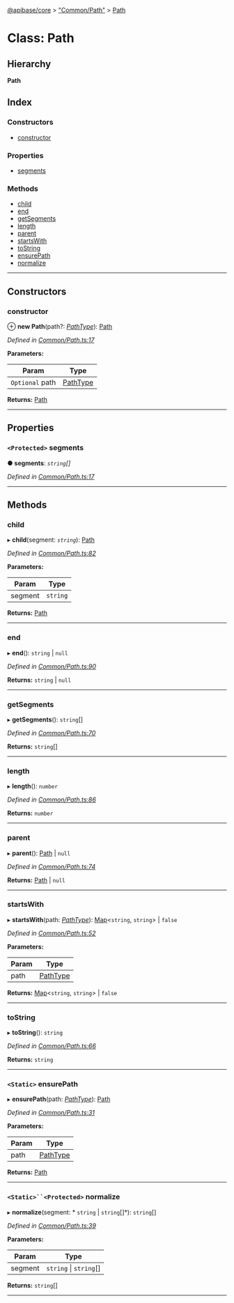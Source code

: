 [@apibase/core](../README.md) > ["Common/Path"](../modules/_common_path_.md) > [Path](../classes/_common_path_.path.md)

# Class: Path

## Hierarchy

**Path**

## Index

### Constructors

* [constructor](_common_path_.path.md#constructor)

### Properties

* [segments](_common_path_.path.md#segments)

### Methods

* [child](_common_path_.path.md#child)
* [end](_common_path_.path.md#end)
* [getSegments](_common_path_.path.md#getsegments)
* [length](_common_path_.path.md#length)
* [parent](_common_path_.path.md#parent)
* [startsWith](_common_path_.path.md#startswith)
* [toString](_common_path_.path.md#tostring)
* [ensurePath](_common_path_.path.md#ensurepath)
* [normalize](_common_path_.path.md#normalize)

---

## Constructors

<a id="constructor"></a>

###  constructor

⊕ **new Path**(path?: *[PathType](../modules/_common_path_.md#pathtype)*): [Path](_common_path_.path.md)

*Defined in [Common/Path.ts:17](https://github.com/chapterjason/APIBase/blob/f39c9da/packages/core/src/Common/Path.ts#L17)*

**Parameters:**

| Param | Type |
| ------ | ------ |
| `Optional` path | [PathType](../modules/_common_path_.md#pathtype) |

**Returns:** [Path](_common_path_.path.md)

___

## Properties

<a id="segments"></a>

### `<Protected>` segments

**● segments**: *`string`[]*

*Defined in [Common/Path.ts:17](https://github.com/chapterjason/APIBase/blob/f39c9da/packages/core/src/Common/Path.ts#L17)*

___

## Methods

<a id="child"></a>

###  child

▸ **child**(segment: *`string`*): [Path](_common_path_.path.md)

*Defined in [Common/Path.ts:82](https://github.com/chapterjason/APIBase/blob/f39c9da/packages/core/src/Common/Path.ts#L82)*

**Parameters:**

| Param | Type |
| ------ | ------ |
| segment | `string` |

**Returns:** [Path](_common_path_.path.md)

___
<a id="end"></a>

###  end

▸ **end**():  `string` &#124; `null`

*Defined in [Common/Path.ts:90](https://github.com/chapterjason/APIBase/blob/f39c9da/packages/core/src/Common/Path.ts#L90)*

**Returns:**  `string` &#124; `null`

___
<a id="getsegments"></a>

###  getSegments

▸ **getSegments**(): `string`[]

*Defined in [Common/Path.ts:70](https://github.com/chapterjason/APIBase/blob/f39c9da/packages/core/src/Common/Path.ts#L70)*

**Returns:** `string`[]

___
<a id="length"></a>

###  length

▸ **length**(): `number`

*Defined in [Common/Path.ts:86](https://github.com/chapterjason/APIBase/blob/f39c9da/packages/core/src/Common/Path.ts#L86)*

**Returns:** `number`

___
<a id="parent"></a>

###  parent

▸ **parent**():  [Path](_common_path_.path.md) &#124; `null`

*Defined in [Common/Path.ts:74](https://github.com/chapterjason/APIBase/blob/f39c9da/packages/core/src/Common/Path.ts#L74)*

**Returns:**  [Path](_common_path_.path.md) &#124; `null`

___
<a id="startswith"></a>

###  startsWith

▸ **startsWith**(path: *[PathType](../modules/_common_path_.md#pathtype)*):  [Map](_collection_map_.map.md)<`string`, `string`> &#124; `false`

*Defined in [Common/Path.ts:52](https://github.com/chapterjason/APIBase/blob/f39c9da/packages/core/src/Common/Path.ts#L52)*

**Parameters:**

| Param | Type |
| ------ | ------ |
| path | [PathType](../modules/_common_path_.md#pathtype) |

**Returns:**  [Map](_collection_map_.map.md)<`string`, `string`> &#124; `false`

___
<a id="tostring"></a>

###  toString

▸ **toString**(): `string`

*Defined in [Common/Path.ts:66](https://github.com/chapterjason/APIBase/blob/f39c9da/packages/core/src/Common/Path.ts#L66)*

**Returns:** `string`

___
<a id="ensurepath"></a>

### `<Static>` ensurePath

▸ **ensurePath**(path: *[PathType](../modules/_common_path_.md#pathtype)*): [Path](_common_path_.path.md)

*Defined in [Common/Path.ts:31](https://github.com/chapterjason/APIBase/blob/f39c9da/packages/core/src/Common/Path.ts#L31)*

**Parameters:**

| Param | Type |
| ------ | ------ |
| path | [PathType](../modules/_common_path_.md#pathtype) |

**Returns:** [Path](_common_path_.path.md)

___
<a id="normalize"></a>

### `<Static>``<Protected>` normalize

▸ **normalize**(segment: * `string` &#124; `string`[]*): `string`[]

*Defined in [Common/Path.ts:39](https://github.com/chapterjason/APIBase/blob/f39c9da/packages/core/src/Common/Path.ts#L39)*

**Parameters:**

| Param | Type |
| ------ | ------ |
| segment |  `string` &#124; `string`[]|

**Returns:** `string`[]

___

